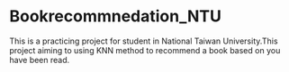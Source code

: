 # Bookrecommnedation_NTU
This is a practicing project for student in National Taiwan University.This project aiming to using KNN method to recommend a book based on you have been read.
